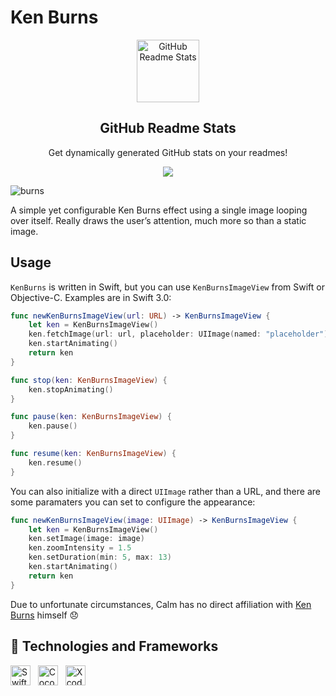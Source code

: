 # Ken Burns
<p align="center">
 <img width="100px" src="https://res.cloudinary.com/anuraghazra/image/upload/v1594908242/logo_ccswme.svg" align="center" alt="GitHub Readme Stats" />
 <h2 align="center">GitHub Readme Stats</h2>
 <p align="center">Get dynamically generated GitHub stats on your readmes!</p>
</p>
<p align="center">
  <img src="https://img.shields.io/badge/Supported%20by-Xcode%20Power%20User%20%E2%86%92-gray.svg?colorA=655BE1&colorB=4F44D6&style=for-the-badge"/>
</p>

![burns](KenBurns.gif)

A simple yet configurable Ken Burns effect using a single image looping over itself. Really draws the user’s attention, much more so than a static image.

## Usage

`KenBurns` is written in Swift, but you can use `KenBurnsImageView` from Swift or Objective-C.  Examples are in Swift 3.0:

```swift
func newKenBurnsImageView(url: URL) -> KenBurnsImageView {
    let ken = KenBurnsImageView()
    ken.fetchImage(url: url, placeholder: UIImage(named: "placeholder"))
    ken.startAnimating()
    return ken
}

func stop(ken: KenBurnsImageView) {
    ken.stopAnimating()
}

func pause(ken: KenBurnsImageView) {
    ken.pause()
}

func resume(ken: KenBurnsImageView) {
    ken.resume()
}
```

You can also initialize with a direct `UIImage` rather than a URL, and there are some paramaters you can set to configure the appearance:

```swift
func newKenBurnsImageView(image: UIImage) -> KenBurnsImageView {
    let ken = KenBurnsImageView()
    ken.setImage(image: image)
    ken.zoomIntensity = 1.5
    ken.setDuration(min: 5, max: 13)
    ken.startAnimating()
    return ken
}
```

Due to unfortunate circumstances, Calm has no direct affiliation with [Ken Burns](https://en.wikipedia.org/wiki/Ken_Burns) himself 😞

## 🌱 Technologies and Frameworks
<p>
    <!-- Swift -->
    <img src="https://img.shields.io/badge/Swift-fa7343?flat=plastic&logo=swift&logoColor=black" height="32" alt="Swift" />
    &nbsp;
    <!-- CocoaPods -->
    <img src="https://img.shields.io/badge/CocoaPods-ee3322?flat=plastic&logo=cocoapods&logoColor=white" height="32" alt="CocoaPods" />
    &nbsp;
    <!-- Xcode -->
    <img src="https://img.shields.io/badge/Xcode-147efb?flat=plastic&logo=xcode&logoColor=white" height="32" alt="Xcode" />
    &nbsp;
</p>
